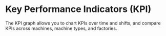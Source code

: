 # Key Performance Indicators (KPI)
  
  The KPI graph allows you to chart KPIs over time and shifts, and compare KPIs across machines, machine types, and factories.